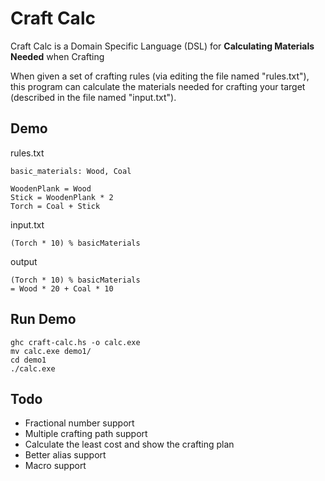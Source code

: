 Craft Calc
==========

Craft Calc is a Domain Specific Language (DSL) for **Calculating Materials Needed** when Crafting

When given a set of crafting rules (via editing the file named "rules.txt"), this program can calculate the materials needed for crafting your target (described in the file named "input.txt").

Demo
----

rules.txt
```
basic_materials: Wood, Coal

WoodenPlank = Wood
Stick = WoodenPlank * 2
Torch = Coal + Stick
```

input.txt
```
(Torch * 10) % basicMaterials
```

output
```
(Torch * 10) % basicMaterials
= Wood * 20 + Coal * 10
```

Run Demo
--------

```
ghc craft-calc.hs -o calc.exe
mv calc.exe demo1/
cd demo1
./calc.exe
```

Todo
----

- Fractional number support
- Multiple crafting path support
- Calculate the least cost and show the crafting plan
- Better alias support
- Macro support

